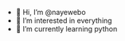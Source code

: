 - 👋 Hi, I’m @nayewebo
- 👀 I’m interested in everything
- 🌱 I’m currently learning python

<!---
nayewebo/nayewebo is a ✨ special ✨ repository because its `README.md` (this file) appears on your GitHub profile.
You can click the Preview link to take a look at your changes.
--->
